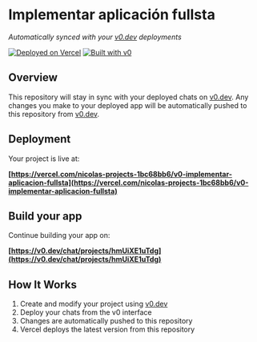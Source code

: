 # Implementar aplicación fullsta

*Automatically synced with your [v0.dev](https://v0.dev) deployments*

[![Deployed on Vercel](https://img.shields.io/badge/Deployed%20on-Vercel-black?style=for-the-badge&logo=vercel)](https://vercel.com/nicolas-projects-1bc68bb6/v0-implementar-aplicacion-fullsta)
[![Built with v0](https://img.shields.io/badge/Built%20with-v0.dev-black?style=for-the-badge)](https://v0.dev/chat/projects/hmUiXE1uTdg)

## Overview

This repository will stay in sync with your deployed chats on [v0.dev](https://v0.dev).
Any changes you make to your deployed app will be automatically pushed to this repository from [v0.dev](https://v0.dev).

## Deployment

Your project is live at:

**[https://vercel.com/nicolas-projects-1bc68bb6/v0-implementar-aplicacion-fullsta](https://vercel.com/nicolas-projects-1bc68bb6/v0-implementar-aplicacion-fullsta)**

## Build your app

Continue building your app on:

**[https://v0.dev/chat/projects/hmUiXE1uTdg](https://v0.dev/chat/projects/hmUiXE1uTdg)**

## How It Works

1. Create and modify your project using [v0.dev](https://v0.dev)
2. Deploy your chats from the v0 interface
3. Changes are automatically pushed to this repository
4. Vercel deploys the latest version from this repository
